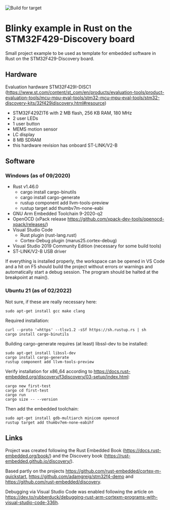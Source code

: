 ![Build for target](https://github.com/aholzbaur/rust-stm32f4-disco-blinky/workflows/Build%20for%20target/badge.svg)

# Blinky example in Rust on the STM32F429-Discovery board

Small project example to be used as template for embedded software in Rust on the STM32F429-Discovery board.

## Hardware

Evaluation hardware STM32F429I-DISC1 (https://www.st.com/content/st_com/en/products/evaluation-tools/product-evaluation-tools/mcu-mpu-eval-tools/stm32-mcu-mpu-eval-tools/stm32-discovery-kits/32f429idiscovery.html#resource)
 - STM32F429ZIT6 with 2 MB flash, 256 KB RAM, 180 MHz
 - 2 user LEDs
 - 1 user button
 - MEMS motion sensor
 - LC display
 - 8 MB SDRAM
 - this hardware revision has onboard ST-LINK/V2-B

## Software
### Windows (as of 09/2020)
- Rust v1.46.0
  - cargo install cargo-binutils
  - cargo install cargo-generate
  - rustup component add llvm-tools-preview
  - rustup target add thumbv7m-none-eabi
- GNU Arm Embedded Toolchain 9-2020-q2
- OpenOCD (xPack release https://github.com/xpack-dev-tools/openocd-xpack/releases/)
- Visual Studio Code
  - Rust plugin (rust-lang.rust)
  - Cortex-Debug plugin (marus25.cortex-debug)
- Visual Studio 2019 Community Edition (necessary for some build tools)
- ST-LINK/V2-B USB driver

If everything is installed properly, the workspace can be opened in VS Code and a hit on F5 should build the project without errors or warnings and automatically start a debug session. The program should be halted at the breakpoint at main().

### Ubuntu 21 (as of 02/2022)
Not sure, if these are really necessary here:

`sudo apt-get install gcc make clang`

Required installation:

```
curl --proto '=https' --tlsv1.2 -sSf https://sh.rustup.rs | sh
cargo install cargo-binutils
```

Building cargo-generate requires (at least) libssl-dev to be installed:

```
sudo apt-get install libssl-dev
cargo install cargo-generate
rustup component add llvm-tools-preview
```
Verify installation for x86_64 according to https://docs.rust-embedded.org/discovery/f3discovery/03-setup/index.html:

```
cargo new first-test
cargo cd first-test
cargo run
cargo size -- --version
```

Then add the embedded toolchain:

```
sudo apt-get install gdb-multiarch minicom openocd
rustup target add thumbv7em-none-eabihf
```

## Links

Project was created following the Rust Embedded Book (https://docs.rust-embedded.org/book/) and the Discovery book (https://rust-embedded.github.io/discovery/).

Based partly on the projects https://github.com/rust-embedded/cortex-m-quickstart, https://github.com/adamgreig/stm32f4-demo and https://github.com/rust-embedded/discovery.

Debugging via Visual Studio Code was enabled following the article on https://dev.to/rubberduck/debugging-rust-arm-cortexm-programs-with-visual-studio-code-336h.
